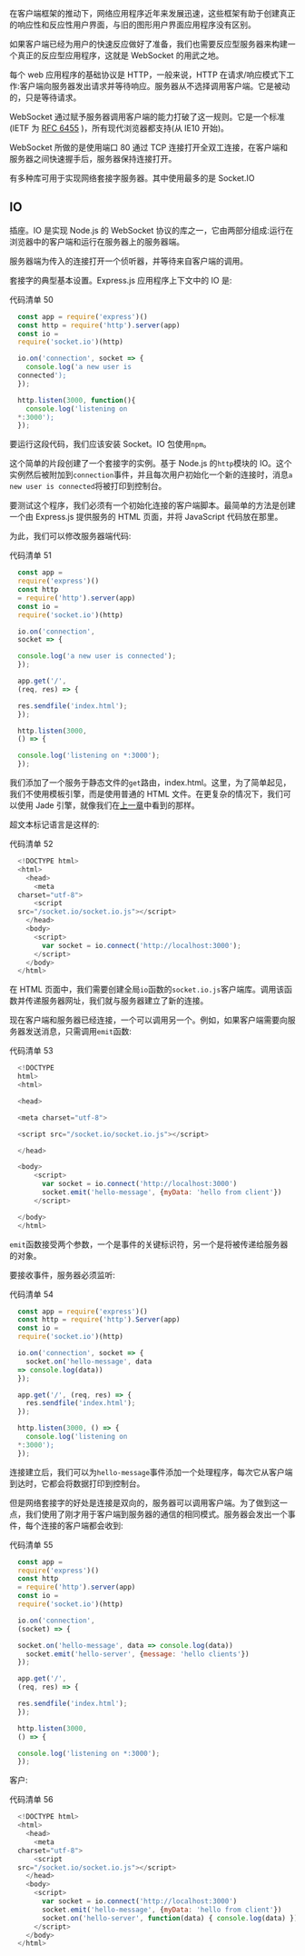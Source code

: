 在客户端框架的推动下，网络应用程序近年来发展迅速，这些框架有助于创建真正的响应性和反应性用户界面，与旧的图形用户界面应用程序没有区别。

如果客户端已经为用户的快速反应做好了准备，我们也需要反应型服务器来构建一个真正的反应型应用程序，这就是 WebSocket 的用武之地。

每个 web 应用程序的基础协议是 HTTP，一般来说，HTTP 在请求/响应模式下工作:客户端向服务器发出请求并等待响应。服务器从不选择调用客户端。它是被动的，只是等待请求。

WebSocket 通过赋予服务器调用客户端的能力打破了这一规则。它是一个标准(IETF 为 [RFC 6455](https://tools.ietf.org/html/rfc6455) )，所有现代浏览器都支持(从 IE10 开始)。

WebSocket 所做的是使用端口 80 通过 TCP 连接打开全双工连接，在客户端和服务器之间快速握手后，服务器保持连接打开。

有多种库可用于实现网络套接字服务器。其中使用最多的是 Socket.IO

##  IO

插座。IO 是实现 Node.js 的 WebSocket 协议的库之一，它由两部分组成:运行在浏览器中的客户端和运行在服务器上的服务器端。

服务器端为传入的连接打开一个侦听器，并等待来自客户端的调用。

套接字的典型基本设置。Express.js 应用程序上下文中的 IO 是:

代码清单 50

```js
  const app = require('express')()
  const http = require('http').server(app)
  const io =
  require('socket.io')(http)

  io.on('connection', socket => {
    console.log('a new user is
  connected');
  });

  http.listen(3000, function(){
    console.log('listening on
  *:3000');
  });

```

要运行这段代码，我们应该安装 Socket。IO 包使用`npm`。

这个简单的片段创建了一个套接字的实例。基于 Node.js 的`http`模块的 IO。这个实例然后被附加到`connection`事件，并且每次用户初始化一个新的连接时，消息`a new user is connected`将被打印到控制台。

要测试这个程序，我们必须有一个初始化连接的客户端脚本。最简单的方法是创建一个由 Express.js 提供服务的 HTML 页面，并将 JavaScript 代码放在那里。

为此，我们可以修改服务器端代码:

代码清单 51

```js
  const app =
  require('express')()
  const http
  = require('http').server(app)
  const io =
  require('socket.io')(http)

  io.on('connection',
  socket => {

  console.log('a new user is connected');
  });

  app.get('/',
  (req, res) => {

  res.sendfile('index.html');
  });

  http.listen(3000,
  () => {

  console.log('listening on *:3000');
  });

```

我们添加了一个服务于静态文件的`get`路由，index.html。这里，为了简单起见，我们不使用模板引擎，而是使用普通的 HTML 文件。在更复杂的情况下，我们可以使用 Jade 引擎，就像我们在[上一章](05.html#_Jade)中看到的那样。

超文本标记语言是这样的:

代码清单 52

```js
  <!DOCTYPE html>
  <html>
    <head>
      <meta
  charset="utf-8">
      <script
  src="/socket.io/socket.io.js"></script>
    </head>
    <body>
      <script>
        var socket = io.connect('http://localhost:3000');
      </script>
    </body>
  </html>

```

在 HTML 页面中，我们需要创建全局`io`函数的`socket.io.js`客户端库。调用该函数并传递服务器网址，我们就与服务器建立了新的连接。

现在客户端和服务器已经连接，一个可以调用另一个。例如，如果客户端需要向服务器发送消息，只需调用`emit`函数:

代码清单 53

```js
  <!DOCTYPE
  html>
  <html>

  <head>

  <meta charset="utf-8">

  <script src="/socket.io/socket.io.js"></script>

  </head>

  <body>
      <script>
        var socket = io.connect('http://localhost:3000')
        socket.emit('hello-message', {myData: 'hello from client'})
      </script>

  </body>
  </html>

```

`emit`函数接受两个参数，一个是事件的关键标识符，另一个是将被传递给服务器的对象。

要接收事件，服务器必须监听:

代码清单 54

```js
  const app = require('express')()
  const http = require('http').Server(app)
  const io =
  require('socket.io')(http)

  io.on('connection', socket => {
    socket.on('hello-message', data
  => console.log(data))
  });

  app.get('/', (req, res) => {
    res.sendfile('index.html');
  });

  http.listen(3000, () => {
    console.log('listening on
  *:3000');
  });

```

连接建立后，我们可以为`hello-message`事件添加一个处理程序，每次它从客户端到达时，它都会将数据打印到控制台。

但是网络套接字的好处是连接是双向的，服务器可以调用客户端。为了做到这一点，我们使用了刚才用于客户端到服务器的通信的相同模式。服务器会发出一个事件，每个连接的客户端都会收到:

代码清单 55

```js
  const app =
  require('express')()
  const http
  = require('http').server(app)
  const io =
  require('socket.io')(http)

  io.on('connection',
  (socket) => {

  socket.on('hello-message', data => console.log(data))
    socket.emit('hello-server', {message: 'hello clients'})
  });

  app.get('/',
  (req, res) => {

  res.sendfile('index.html');
  });

  http.listen(3000,
  () => {

  console.log('listening on *:3000');
  });

```

客户:

代码清单 56

```js
  <!DOCTYPE html>
  <html>
    <head>
      <meta
  charset="utf-8">
      <script
  src="/socket.io/socket.io.js"></script>
    </head>
    <body>
      <script>
        var socket = io.connect('http://localhost:3000')
        socket.emit('hello-message', {myData: 'hello from client'})
        socket.on('hello-server', function(data) { console.log(data) })
      </script>
    </body>
  </html>

```